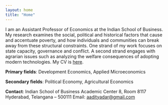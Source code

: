 ```yaml
---
layout: home
title: "Home"
---
```


I am an Assistant Professor of Economics at the Indian School of Business. My research examines the social, political and historical factors that cause and accentuate poverty, and how individuals and communities can break away from these structural constraints. One strand of my work focuses on state capacity, governance and conflict. A second strand engages with agrarian issues such as analyzing the welfare consequences of adopting modern technologies. My CV is [here](/assets/dar_cv.pdf).

**Primary fields**:
Development Economics, Applied Microeconomics

**Secondary fields**:
Political Economy, Agricultural Economics

**Contact**:
Indian School of Business
Academic Center 8, Room 8117
Hyderabad, Telangana – 500111
Email: [aadityadar@gmail.com](mailto:aadityadar@gmail.com)